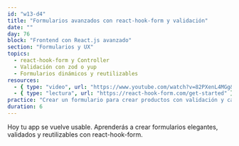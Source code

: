 ```yaml
---
id: "w13-d4"
title: "Formularios avanzados con react-hook-form y validación"
date: ""
day: 76
block: "Frontend con React.js avanzado"
section: "Formularios y UX"
topics:
  - react-hook-form y Controller
  - Validación con zod o yup
  - Formularios dinámicos y reutilizables
resources:
  - { type: "video", url: "https://www.youtube.com/watch?v=82PXenL4MGg&t=3373s" }
  - { type: "lectura", url: "https://react-hook-form.com/get-started" }
practice: "Crear un formulario para crear productos con validación y campos dinámicos."
duration: 6
---
```


Hoy tu app se vuelve usable. Aprenderás a crear formularios elegantes, validados y reutilizables con react-hook-form.